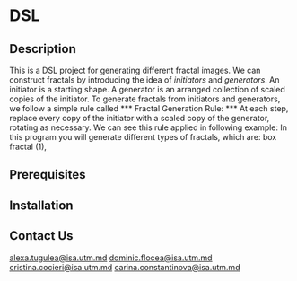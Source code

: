 # DSL

## Description
This is a DSL project for generating different fractal images. 
We can construct fractals by introducing the idea of *initiators* and *generators*. An initiator is a starting shape. A generator is an arranged collection of scaled copies of the initiator. To generate fractals from initiators and generators, we follow a simple rule called *** Fractal Generation Rule: ***
At each step, replace every copy of the initiator with a scaled copy of the generator, rotating as necessary.  We can see this rule applied in following example:
In this program you will generate different types of fractals, which are: box fractal (1), 

## Prerequisites

## Installation 



## Contact Us 
alexa.tugulea@isa.utm.md
dominic.flocea@isa.utm.md
cristina.cocieri@isa.utm.md
carina.constantinova@isa.utm.md
